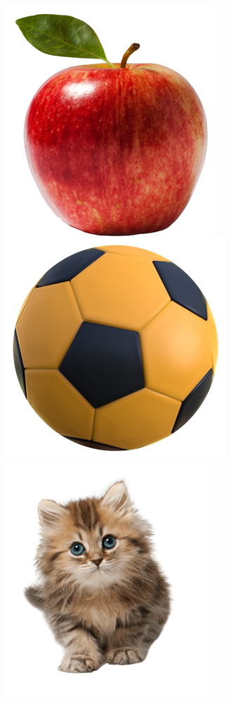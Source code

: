 ![Apple](https://github.com/moitanu/Yashita/raw/main/Apple.png)
![Ball](https://github.com/moitanu/Yashita/raw/main/ball.png)
![Cat](https://github.com/moitanu/Yashita/raw/main/cat.png)
